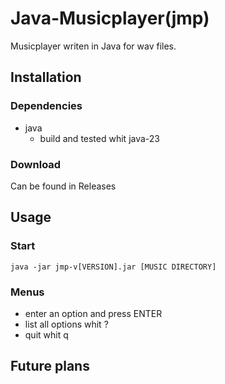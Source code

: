 # Java-Musicplayer(jmp)

Musicplayer writen in Java for wav files.

## Installation
### Dependencies
- java
  - build and tested whit java-23
### Download
Can be found in Releases

## Usage
### Start
``` shell
java -jar jmp-v[VERSION].jar [MUSIC DIRECTORY]
```
### Menus
- enter an option and press ENTER
- list all options whit ?
- quit whit q

## Future plans

